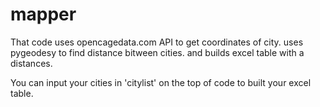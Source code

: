 # mapper

That code uses opencagedata.com API to get coordinates of city.
uses pygeodesy to find distance bitween cities.
and builds excel table with a distances.

You can input your cities in 'citylist' on the top of code to built your excel table.
